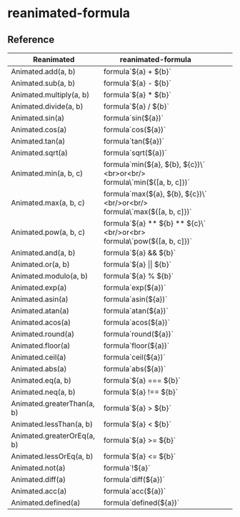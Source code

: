 # reanimated-formula

## Reference

| Reanimated              | reanimated-formula                                                   |   |   |   |
|-------------------------|----------------------------------------------------------------------|---|---|---|
| Animated.add(a, b)      | formula\`${a} + ${b}`                                           |   |   |   |
| Animated.sub(a, b)      | formula\`${a} - ${b}\`                                             |   |   |   |
| Animated.multiply(a, b) | formula\`${a} * ${b}\`                                             |   |   |   |
| Animated.divide(a, b)   | formula\`${a} / ${b}\`                                             |   |   |   |
| Animated.sin(a)         | formula\`sin(${a})\`                                               |   |   |   |
| Animated.cos(a)         | formula\`cos(${a})\`                                               |   |   |   |
| Animated.tan(a)         | formula\`tan(${a})\`                                               |   |   |   |
| Animated.sqrt(a)        | formula\`sqrt(${a})\`                                              |   |   |   |
| Animated.min(a, b, c)   | formula\`min(${a}, ${b}, ${c})\` <br>or<br/> formula\`min(${[a, b, c]})\`   |   |   |   |
| Animated.max(a, b, c)   | formula\`max(${a}, ${b}, ${c})\` <br/>or<br/> formula\`max(${[a, b, c]})\`   |   |   |   |
| Animated.pow(a, b, c)   | formula\`${a} ** ${b} ** ${c}\` <br/>or<br> formula\`pow(${[a, b, c]})\`   |   |   |   |
| Animated.and(a, b)   | formula\`${a} && ${b}\`   |   |   |   |
| Animated.or(a, b)   | formula\`${a} \|\| ${b}\`   |   |   |   |
| Animated.modulo(a, b)   | formula\`${a} % ${b}\`   |   |   |   |
| Animated.exp(a)   | formula\`exp(${a})\`   |   |   |   |
| Animated.asin(a)   | formula\`asin(${a})\`   |   |   |   |
| Animated.atan(a)   | formula\`atan(${a})\`   |   |   |   |
| Animated.acos(a)   | formula\`acos(${a})\`   |   |   |   |
| Animated.round(a)   | formula\`round(${a})\`   |   |   |   |
| Animated.floor(a)   | formula\`floor(${a})\`   |   |   |   |
| Animated.ceil(a)   | formula\`ceil(${a})\`   |   |   |   |
| Animated.abs(a)   | formula\`abs(${a})\`   |   |   |   |
| Animated.eq(a, b) | formula\`${a} === ${b}\` | | | | |
| Animated.neq(a, b) | formula\`${a} !== ${b}\` | | | | |
| Animated.greaterThan(a, b) | formula\`${a} > ${b}\` | | | | |
| Animated.lessThan(a, b) | formula\`${a} < ${b}\` | | | | |
| Animated.greaterOrEq(a, b) | formula\`${a} >= ${b}\` | | | | |
| Animated.lessOrEq(a, b) | formula\`${a} <= ${b}\` | | | | |
| Animated.not(a) | formula\`!${a}\` | | | | |
| Animated.diff(a) | formula\`diff(${a})\` | | | | |
| Animated.acc(a) | formula\`acc(${a})\` | | | | |
| Animated.defined(a) | formula\`defined(${a})\` | | | | |




